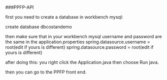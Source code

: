 ###PPFP-API



first you need to create a database in workbench mysql:

create database dbcostandemo

then make sure that in your workbench mysql username and password are the same in the application.properties
spring.datasource.username = root(edit if yours is different)
spring.datasource.password = root(edit if yours is different)

after doing this:
you right click the Application.java then choose Run java.

then you can go to the PPFP front end.
